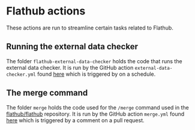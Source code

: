 # Flathub actions

These actions are run to streamline certain tasks related to Flathub.

## Running the external data checker

The folder `flathub-external-data-checker` holds the code that runs the external data checker. It is run by the GitHub action `external-data-checker.yml` found [here](https://github.com/flathub/flathub/blob/master/.github/workflows/external-data-checker.yml) which is triggered by on a schedule.

## The merge command

The folder `merge` holds the code used for the `/merge` command used in the [flathub/flathub](https://github.com/flathub/flathub) repository. It is run by the GitHub action `merge.yml` found [here](https://github.com/flathub/flathub/blob/master/.github/workflows/merge.yml) which is triggered by a comment on a pull request.
